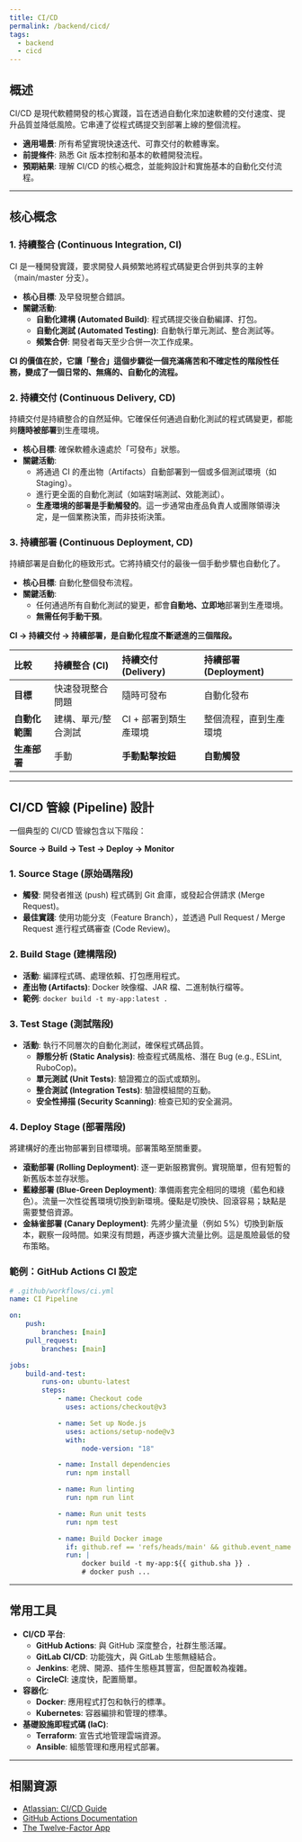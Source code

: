 ```yaml
---
title: CI/CD
permalink: /backend/cicd/
tags:
  - backend
  - cicd
---
```


## 概述

CI/CD 是現代軟體開發的核心實踐，旨在透過自動化來加速軟體的交付速度、提升品質並降低風險。它串連了從程式碼提交到部署上線的整個流程。

-   **適用場景**: 所有希望實現快速迭代、可靠交付的軟體專案。
-   **前提條件**: 熟悉 Git 版本控制和基本的軟體開發流程。
-   **預期結果**: 理解 CI/CD 的核心概念，並能夠設計和實施基本的自動化交付流程。

---

## 核心概念

### 1. 持續整合 (Continuous Integration, CI)

CI 是一種開發實踐，要求開發人員頻繁地將程式碼變更合併到共享的主幹（main/master 分支）。

-   **核心目標**: 及早發現整合錯誤。
-   **關鍵活動**:
    -   **自動化建構 (Automated Build)**: 程式碼提交後自動編譯、打包。
    -   **自動化測試 (Automated Testing)**: 自動執行單元測試、整合測試等。
    -   **頻繁合併**: 開發者每天至少合併一次工作成果。

**CI 的價值在於，它讓「整合」這個步驟從一個充滿痛苦和不確定性的階段性任務，變成了一個日常的、無痛的、自動化的流程。**

### 2. 持續交付 (Continuous Delivery, CD)

持續交付是持續整合的自然延伸。它確保任何通過自動化測試的程式碼變更，都能夠**隨時被部署**到生產環境。

-   **核心目標**: 確保軟體永遠處於「可發布」狀態。
-   **關鍵活動**:
    -   將通過 CI 的產出物（Artifacts）自動部署到一個或多個測試環境（如 Staging）。
    -   進行更全面的自動化測試（如端對端測試、效能測試）。
    -   **生產環境的部署是手動觸發的**。這一步通常由產品負責人或團隊領導決定，是一個業務決策，而非技術決策。

### 3. 持續部署 (Continuous Deployment, CD)

持續部署是自動化的極致形式。它將持續交付的最後一個手動步驟也自動化了。

-   **核心目標**: 自動化整個發布流程。
-   **關鍵活動**:
    -   任何通過所有自動化測試的變更，都會**自動地、立即地**部署到生產環境。
    -   **無需任何手動干預**。

**CI → 持續交付 → 持續部署，是自動化程度不斷遞進的三個階段。**

| 比較           | 持續整合 (CI)       | 持續交付 (Delivery)   | 持續部署 (Deployment)  |
| :------------- | :------------------ | :-------------------- | :--------------------- |
| **目標**       | 快速發現整合問題    | 隨時可發布            | 自動化發布             |
| **自動化範圍** | 建構、單元/整合測試 | CI + 部署到類生產環境 | 整個流程，直到生產環境 |
| **生產部署**   | 手動                | **手動點擊按鈕**      | **自動觸發**           |

---

## CI/CD 管線 (Pipeline) 設計

一個典型的 CI/CD 管線包含以下階段：

**Source → Build → Test → Deploy → Monitor**

### 1. Source Stage (原始碼階段)

-   **觸發**: 開發者推送 (push) 程式碼到 Git 倉庫，或發起合併請求 (Merge Request)。
-   **最佳實踐**: 使用功能分支（Feature Branch），並透過 Pull Request / Merge Request 進行程式碼審查 (Code Review)。

### 2. Build Stage (建構階段)

-   **活動**: 編譯程式碼、處理依賴、打包應用程式。
-   **產出物 (Artifacts)**: Docker 映像檔、JAR 檔、二進制執行檔等。
-   **範例**: `docker build -t my-app:latest .`

### 3. Test Stage (測試階段)

-   **活動**: 執行不同層次的自動化測試，確保程式碼品質。
    -   **靜態分析 (Static Analysis)**: 檢查程式碼風格、潛在 Bug (e.g., ESLint, RuboCop)。
    -   **單元測試 (Unit Tests)**: 驗證獨立的函式或類別。
    -   **整合測試 (Integration Tests)**: 驗證模組間的互動。
    -   **安全性掃描 (Security Scanning)**: 檢查已知的安全漏洞。

### 4. Deploy Stage (部署階段)

將建構好的產出物部署到目標環境。部署策略至關重要。

-   **滾動部署 (Rolling Deployment)**: 逐一更新服務實例。實現簡單，但有短暫的新舊版本並存狀態。
-   **藍綠部署 (Blue-Green Deployment)**: 準備兩套完全相同的環境（藍色和綠色）。流量一次性從舊環境切換到新環境。優點是切換快、回滾容易；缺點是需要雙倍資源。
-   **金絲雀部署 (Canary Deployment)**: 先將少量流量（例如 5%）切換到新版本，觀察一段時間。如果沒有問題，再逐步擴大流量比例。這是風險最低的發布策略。

### 範例：GitHub Actions CI 設定

```yaml
# .github/workflows/ci.yml
name: CI Pipeline

on:
    push:
        branches: [main]
    pull_request:
        branches: [main]

jobs:
    build-and-test:
        runs-on: ubuntu-latest
        steps:
            - name: Checkout code
              uses: actions/checkout@v3

            - name: Set up Node.js
              uses: actions/setup-node@v3
              with:
                  node-version: "18"

            - name: Install dependencies
              run: npm install

            - name: Run linting
              run: npm run lint

            - name: Run unit tests
              run: npm test

            - name: Build Docker image
              if: github.ref == 'refs/heads/main' && github.event_name == 'push'
              run: |
                  docker build -t my-app:${{ github.sha }} .
                  # docker push ...
```

---

## 常用工具

-   **CI/CD 平台**:
    -   **GitHub Actions**: 與 GitHub 深度整合，社群生態活躍。
    -   **GitLab CI/CD**: 功能強大，與 GitLab 生態無縫結合。
    -   **Jenkins**: 老牌、開源、插件生態極其豐富，但配置較為複雜。
    -   **CircleCI**: 速度快，配置簡單。
-   **容器化**:
    -   **Docker**: 應用程式打包和執行的標準。
    -   **Kubernetes**: 容器編排和管理的標準。
-   **基礎設施即程式碼 (IaC)**:
    -   **Terraform**: 宣告式地管理雲端資源。
    -   **Ansible**: 組態管理和應用程式部署。

---

## 相關資源

-   [Atlassian: CI/CD Guide](https://www.atlassian.com/continuous-delivery/ci-cd)
-   [GitHub Actions Documentation](https://docs.github.com/en/actions)
-   [The Twelve-Factor App](https://12factor.net/)
